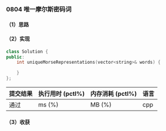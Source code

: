 ### 0804 唯一摩尔斯密码词

#### （1）思路

#### （2）实现

```cpp
class Solution {
public:
    int uniqueMorseRepresentations(vector<string>& words) {

    }
};
```

| 提交结果 | 执行用时 (pctl%) | 内存消耗 (pctl%) | 语言 |
|:---------|:-----------------|:-----------------|:-----|
| 通过     |  ms (%)   |  MB (%)  | cpp  |

#### （3）收获
